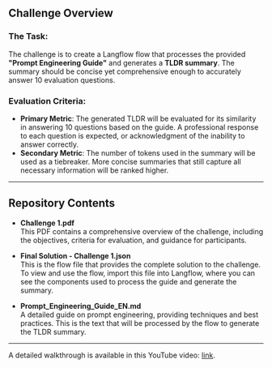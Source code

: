## Challenge Overview

### The Task:
The challenge is to create a Langflow flow that processes the provided **"Prompt Engineering Guide"** and generates a **TLDR summary**. The summary should be concise yet comprehensive enough to accurately answer 10 evaluation questions.

### Evaluation Criteria:
- **Primary Metric**: The generated TLDR will be evaluated for its similarity in answering 10 questions based on the guide. A professional response to each question is expected, or acknowledgment of the inability to answer correctly.
- **Secondary Metric**: The number of tokens used in the summary will be used as a tiebreaker. More concise summaries that still capture all necessary information will be ranked higher.

---

## Repository Contents

- **Challenge 1.pdf**  
  This PDF contains a comprehensive overview of the challenge, including the objectives, criteria for evaluation, and guidance for participants.

- **Final Solution - Challenge 1.json**  
  This is the flow file that provides the complete solution to the challenge. To view and use the flow, import this file into Langflow, where you can see the components used to process the guide and generate the summary.

- **Prompt_Engineering_Guide_EN.md**  
A detailed guide on prompt engineering, providing techniques and best practices. This is the text that will be processed by the flow to generate the TLDR summary.

---

A detailed walkthrough is available in this YouTube video: [link](https://www.youtube.com/watch?v=JPfS4N3ciQA).
